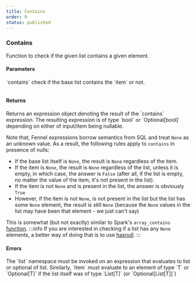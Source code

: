 ```yaml
---
title: Contains
order: 0
status: published
---
```


### Contains

Function to check if the given list contains a given element.

#### Parameters
<Expandable title="item" type="Expr">
`contains` check if the base list contains the `item` or not.
</Expandable>

<pre snippet="api-reference/expressions/list#contains"
    status="success" message="Checking if a list contains a given item">
</pre>


#### Returns
<Expandable type="Expr">
Returns an expression object denoting the result of the `contains` expression.
The resulting expression is of type `bool` or `Optional[bool]` depending on
either of input/item being nullable.

Note that, Fennel expressions borrow semantics from SQL and treat `None` as 
an unknown value. As a result, the following rules apply to `contains` in 
presence of nulls:
- If the base list itself is `None`, the result is `None` regardless of the item.
- If the item is `None`, the result is `None` regardless of the list, unless it
  is empty, in which case, the answer is `False` (after all, if the list is empty,
  no matter the value of the item, it's not present in the list).
- If the item is not `None` and is present in the list, the answer is obviously
  `True`
- However, if the item is not `None`, is not present in the list but the list
  has some `None` element, the result is still `None` (because the `None` values
  in the list may have been that element - we just can't say)

This is somewhat (but not exactly) similar to Spark's `array_contains` [function](https://docs.databricks.com/en/sql/language-manual/functions/array_contains.html).
</Expandable>
:::info
If you are interested in checking if a list has any `None` elements, a better
way of doing that is to use [hasnull](/api-reference/expressions/list/hasnull).
:::


#### Errors
<Expandable title="Use of invalid types">
The `list` namespace must be invoked on an expression that evaluates to list
or optional of list. Similarly, `item` must evaluate to an element of type `T`
or `Optional[T]` if the list itself was of type `List[T]` (or `Optional[List[T]]`)
</Expandable>